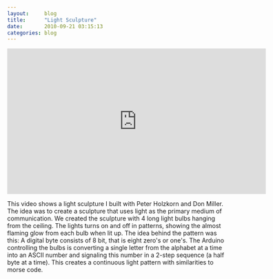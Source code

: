```yaml
---
layout:     blog
title:      "Light Sculpture"
date:       2010-09-21 03:15:13
categories: blog
---
```


<iframe src="https://player.vimeo.com/video/15139821?byline=0&amp;portrait=0&amp;title=0&amp;color=ffd663" width="600" height="338" frameborder="0"> </iframe>

This video shows a light sculpture I built with Peter Holzkorn and Don Miller. The idea was to create a sculpture that uses light as the primary medium of communication. We created the sculpture with 4 long light bulbs hanging from the ceiling. The lights turns on and off in patterns, showing the almost flaming glow from each bulb when lit up. The idea behind the pattern was this: A digital byte consists of 8 bit, that is eight zero's or one's. The Arduino controlling the bulbs is converting a single letter from the alphabet at a time into an ASCII number and signaling this number in a 2-step sequence (a half byte at a time). This creates a continuous light pattern with similarities to morse code.
